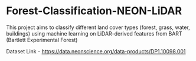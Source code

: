 # Forest-Classification-NEON-LiDAR

This project aims to classify different land cover types (forest, grass, water, buildings) using machine learning on LiDAR-derived features from BART (Bartlett Experimental Forest)

Dataset Link - https://data.neonscience.org/data-products/DP1.10098.001

